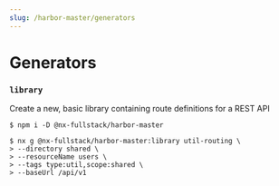 ```yaml
---
slug: /harbor-master/generators
---
```


# Generators

### `library`

Create a new, basic library containing route definitions for a REST API

```shell
$ npm i -D @nx-fullstack/harbor-master

$ nx g @nx-fullstack/harbor-master:library util-routing \
> --directory shared \
> --resourceName users \
> --tags type:util,scope:shared \
> --baseUrl /api/v1
```

